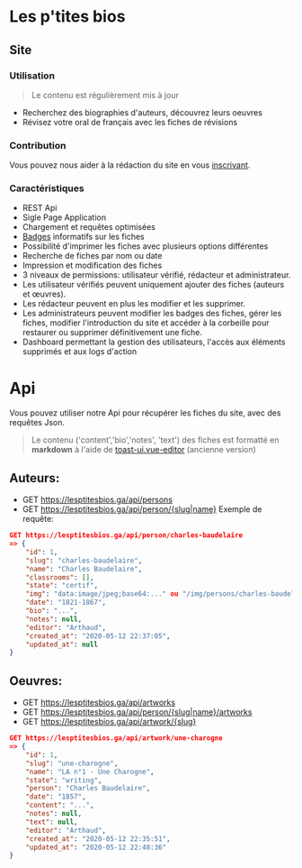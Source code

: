 # Les p'tites bios

## Site
### Utilisation
> Le contenu est régulièrement mis à jour
- Recherchez des biographies d'auteurs, découvrez leurs oeuvres
- Révisez votre oral de français avec les fiches de révisions

### Contribution
Vous pouvez nous aider à la rédaction du site en vous [inscrivant](https://lesptitesbios.ga/register). 

### Caractéristiques
- REST Api
- Sigle Page Application
- Chargement et requêtes optimisées
- [Badges](https://lesptitesbios.ga/badges) informatifs sur les fiches
- Possibilité d'imprimer les fiches avec plusieurs options différentes
- Recherche de fiches par nom ou date
- Impression et modification des fiches
- 3 niveaux de permissions: utilisateur vérifié, rédacteur et administrateur.
- Les utilisateur vérifiés peuvent uniquement ajouter des fiches (auteurs et œuvres).
- Les rédacteur peuvent en plus les modifier et les supprimer.
- Les administrateurs peuvent modifier les badges des fiches, gérer les fiches, modifier l'introduction du site et accéder à la corbeille pour restaurer ou supprimer définitivement une fiche.
- Dashboard permettant la gestion des utilisateurs, l'accès aux éléments supprimés et aux logs d'action

# Api
Vous pouvez utiliser notre Api pour récupérer les fiches du site, avec des requêtes Json.
> Le contenu ('content','bio','notes', 'text') des fiches est formatté en **markdown** à l'aide de [toast-ui.vue-editor](https://github.com/nhn/toast-ui.vue-editor) (ancienne version)

## Auteurs: 
- GET https://lesptitesbios.ga/api/persons
- GET https://lesptitesbios.ga/api/person/{slug|name}
Exemple de requête:
```json
GET https://lesptitesbios.ga/api/person/charles-baudelaire
=> {
    "id": 1,
    "slug": "charles-baudelaire",
    "name": "Charles Baudelaire",
    "classrooms": [],
    "state": "certif",
    "img": "data:image/jpeg;base64:..." ou "/img/persons/charles-baudelaire.png",
    "date": "1821-1867",
    "bio": "...",
    "notes": null,
    "editor": "Arthaud",
    "created_at": "2020-05-12 22:37:05",
    "updated_at": null
}
```

## Oeuvres: 
- GET https://lesptitesbios.ga/api/artworks
- GET https://lesptitesbios.ga/api/person/{slug|name}/artworks
- GET https://lesptitesbios.ga/api/artwork/{slug}
```json
GET https://lesptitesbios.ga/api/artwork/une-charogne
=> {
    "id": 1,
    "slug": "une-charogne",
    "name": "LA n°1 - Une Charogne",
    "state": "writing",
    "person": "Charles Baudelaire",
    "date": "1857",
    "content": "...",
    "notes": null,
    "text": null,
    "editor": "Arthaud",
    "created_at": "2020-05-12 22:35:51",
    "updated_at": "2020-05-12 22:48:36"
}
```
